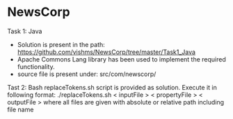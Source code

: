 # NewsCorp

Task 1: Java
* Solution is present in the path: https://github.com/vishms/NewsCorp/tree/master/Task1_Java
* Apache Commons Lang library has been used to implement the required functionality.
* source file is present under: src/com/newscorp/

Tast 2: Bash
replaceTokens.sh script is provided as solution.
Execute it in following format:
./replaceTokens.sh < inputFile > < propertyFile > < outputFile >
where all files are given with absolute or relative path including file name
